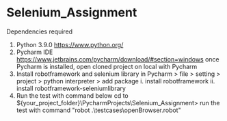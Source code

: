 # Selenium_Assignment
Dependencies required
1. Python 3.9.0
    https://www.python.org/
3. Pycharm IDE
    https://www.jetbrains.com/pycharm/download/#section=windows
    once Pycharm is installed, open cloned project on local with Pycharm
5. Install robotframework and selenium library
    in Pycharm > file > setting > project > python interpreter > add package
    i. install robotframework
    ii. install robotframework-seleniumlibrary
6. Run the test with command below
    cd to ${your_project_folder}\PycharmProjects\Selenium_Assignment>
    run the test with command "robot .\testcases\openBrowser.robot"
    
    
    


